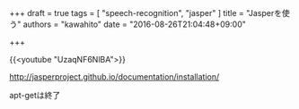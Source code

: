 +++
draft = true
tags = [
  "speech-recognition",
  "jasper"
]
title = "Jasperを使う"
authors = "kawahito"
date = "2016-08-26T21:04:48+09:00"

+++

{{<youtube "UzaqNF6NlBA">}}

http://jasperproject.github.io/documentation/installation/

apt-getは終了
